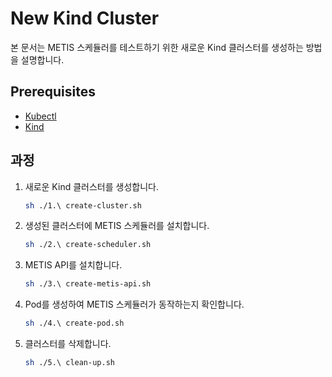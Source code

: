 # New Kind Cluster

본 문서는 METIS 스케듈러를 테스트하기 위한 새로운 Kind 클러스터를 생성하는 방법을 설명합니다.

## Prerequisites

- [Kubectl](https://kubernetes.io/docs/tasks/tools/install-kubectl/)
- [Kind](https://kind.sigs.k8s.io/docs/user/quick-start/#installation)

## 과정

1. 새로운 Kind 클러스터를 생성합니다.

   ```bash
   sh ./1.\ create-cluster.sh
   ```

2. 생성된 클러스터에 METIS 스케듈러를 설치합니다.

   ```bash
   sh ./2.\ create-scheduler.sh
   ```

3. METIS API를 설치합니다.

   ```bash
   sh ./3.\ create-metis-api.sh
   ```

4. Pod를 생성하여 METIS 스케듈러가 동작하는지 확인합니다.

   ```bash
   sh ./4.\ create-pod.sh
   ```

5. 클러스터를 삭제합니다.

   ```bash
   sh ./5.\ clean-up.sh
   ```

